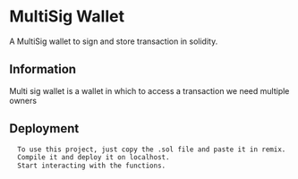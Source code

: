 
# MultiSig Wallet

A MultiSig wallet to sign and store transaction in solidity.


## Information

Multi sig wallet is a wallet in which to access a transaction we need multiple owners


## Deployment


```bash
  To use this project, just copy the .sol file and paste it in remix.
  Compile it and deploy it on localhost.
  Start interacting with the functions.
```

